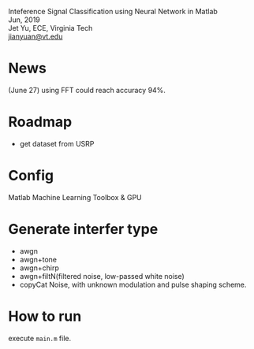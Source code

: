  
Inteference Signal Classification using Neural Network in Matlab  
Jun, 2019  
Jet Yu, ECE, Virginia Tech  
jianyuan@vt.edu  


# News
(June 27) using FFT could reach accuracy 94%.  

# Roadmap
* get dataset from USRP


# Config
Matlab Machine Learning Toolbox  & GPU 


# Generate interfer type  
* awgn  
* awgn+tone  
* awgn+chirp  
* awgn+filtN(filtered noise, low-passed white noise) 
* copyCat Noise, with unknown modulation and pulse shaping scheme.   

# How to run
execute `main.m` file.
